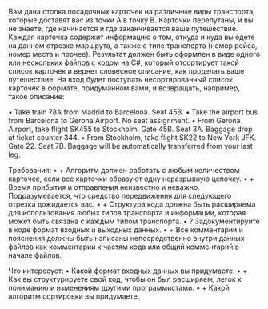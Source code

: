 
Вам дана стопка посадочных карточек на различные виды транспорта, которые доставят вас из точки A в точку B. Карточки перепутаны, и вы не знаете, где начинается и где заканчивается ваше путешествие. Каждая карточка содержит информацию о том, откуда и куда вы едете на данном отрезке маршрута, а также о типе транспорта (номер рейса, номер места и прочее).
Результат должен быть оформлен в виде одного или нескольких файлов с кодом на C#, который отсортирует такой список карточек и вернет словесное описание, как проделать ваше путешествие. На вход будет поступать несортированный список карточек в формате, придуманном вами, и возвращать, например, такое описание:

•	Take train 78A from Madrid to Barcelona. Seat 45B.
•	Take the airport bus from Barcelona to Gerona Airport. No seat assignment.
•	From Gerona Airport, take flight SK455 to Stockholm. Gate 45B. Seat 3A. Baggage drop at ticket counter 344.
•	From Stockholm, take flight SK22 to New York JFK. Gate 22. Seat 7B. Baggage will be automatically transferred from your last leg.

Требования:
•	+ Алгоритм должен работать с любым количеством карточек, если все карточки образуют одну неразрывную цепочку.
•	+ Время прибытия и отправления неизвестно и неважно. Подразумевается, что средство передвижения для следующего отрезка дожидается вас.
•	+ Структура кода должна быть расширяема для использования любых типов транспорта и информации, которая может быть связана с каждым типом транспорта.
•	? Задокументируйте в коде формат входных и выходных данных.
•	+ Все комментарии и пояснения должны быть написаны непосредственно внутри данных файлов как комментарии к частям кода или общий комментарий в начале файлов.

Что интересует:
•	Какой формат входных данных вы придумаете.
•	+ Как вы структурируете свой код, чтобы он был расширяем, легок к пониманию и изменениям другими программистами.
•	+ Какой алгоритм сортировки вы придумаете.
